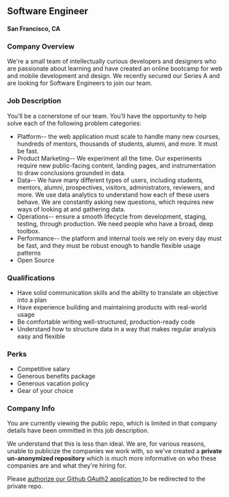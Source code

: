 ## Software Engineer
#### San Francisco, CA

### Company Overview
We're a small team of intellectually curious developers and designers who are passionate about learning and have created an online bootcamp for web and mobile development and design.  We recently secured our Series A and are looking for Software Engineers to join our team.    

### Job Description
You’ll be a cornerstone of our team. You’ll have the opportunity to help solve each of the following problem categories:

+	Platform-- the web application must scale to handle many new courses, hundreds of mentors, thousands of students, alumni, and more. It must be fast.
+	Product Marketing-- We experiment all the time. Our experiments require new public-facing content, landing pages, and instrumentation to draw conclusions grounded in data.
+	Data-- We have many different types of users, including students, mentors, alumni, prospectives, visitors, administrators, reviewers, and more. We use data analytics to understand how each of these users behave. We are constantly asking new questions, which requires new ways of looking at and gathering data.
+	Operations-- ensure a smooth lifecycle from development, staging, testing, through production. We need people who have a broad, deep toolbox.
+	Performance-- the platform and internal tools we rely on every day must be fast, and they must be robust enough to handle flexible usage patterns
+	Open Source

### Qualifications
+	Have solid communication skills and the ability to translate an objective into a plan
+	Have experience building and maintaining products with real-world usage
+	Be comfortable writing well-structured, production-ready code
+	Understand how to structure data in a way that makes regular analysis easy and flexible

### Perks
+	Competitive salary
+	Generous benefits package
+	Generous vacation policy
+	Gear of your choice

### Company Info
You are currently viewing the public repo, which is limited in that company details have been ommitted in this job description.  
    
We understand that this is less than ideal.  We are, for various reasons, unable to publicize the companies we work with, so we've
created a **private un-anonymized repository** which is much more informative on who these companies are and what they're hiring for.  
    
Please [authorize our Github OAuth2 application ](http://localhost:3000/users/auth/github?job_id=qmxvyw-software-engineer-agnostic-ruby-on-rails) to be redirected to the private repo.
